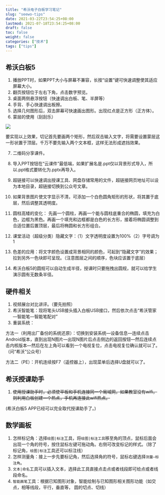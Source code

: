 ```yaml
---
title: "希沃电子白板学习笔记"
slug: "seewo-tips"
date: 2021-03-22T23:54:25+08:00
lastmod: 2021-07-18T23:54:25+08:00
draft: false
toc: false
weight: false
categories: ["技术"]
tags: ["tips"]
---
```


##  希沃白板5

1. 播放PPT时，如果PPT大小与屏幕不兼容，长按“设置”键可快速调整使其适应屏幕大小。
2. 翻页按钮位于左右下角，点击数字预览。
3. 桌面两侧悬浮按钮（快速调出白板、笔、半屏等）
4. 手背、手心快速调出板擦。
5. 选择几何图形后，双击屏幕可快速画出图形。出现红点是正方形（正方体）。
6. 蒙层的使用（刮刮乐）

![](https://cdn.jsdelivr.net/gh/iwyang/pic/20210418203212.jpg)

要实现以上效果，切记首先要画两个矩形，然后双击输入文字，将需要设置蒙层这一形状置于顶层。千万不要先输入两个文本框，这样无法形成遮挡效果。

7. 二维码分享课件。

8. 导入PPT按钮在“云课件”最低端，如果扩展名是.ppt仅以背景形式导入，所以.ppt格式要转化为.pptx再导入。

9. 超链接可以快速调出授课工具、网盘存储常用的文件，超链接网页地址可以设为本地目录，超链接切换到公众号文章。

10. 如果背景图片使文字显示不清，可添加一个白色圆角矩形的形状，将其置于底层，然后调整其透明度。

11. 圆柱高矮的变化： 先画一个圆柱，再画一个能与圆柱底重合的椭圆，填充为白色，边框为黑色。再画一个填充和边框都是白色的长方形，接着将椭圆调整到合适位置后置顶层，最后将椭圆和长方形组合。

12. 课堂活动（超级分类）隐藏文字：（1）文字透明度设置为100%（2）字号调为1

13. 色差的应用：将文字颜色设置成背景相同的颜色，可起到“隐藏文字”的效果；拉到另外一色块即可呈现。（注意图层之间的顺序，色块应该置于底层）

14. 希沃白板5的圆规可以自动生成半径，授课时只要拖拽出圆规，就可以给学生演示圆有无数条半径。


## 硬件相关

1. 视频展台对比讲评。（要先拍照）
2. 希沃智能笔：现将笔头USB接头插入白板USB接口，然后依次点击“希沃管家—智能笔—智能笔配对”
3. 重装系统：

方法一（利用出厂备份的系统还原）：切换到安装系统—设备信息—连续点击Android版本，直到出现N图片—出现N图片后点击侧边的返回按钮—然后连续点击内核版本—然后在左上角可以看到一个电视复位，点击电视复位确认就可以了。（问“希沃”公众号）

方法二（PE）：开机连续按F7（遥控器上），出现菜单后选择U盘就可以了。

## 希沃授课助手

1. ~~使用授课助手时，必须使平板和手机连接同一个局域网，如果教室没有wifi，则利用白板创建一个热点，手机再连接此wifi热点。~~

(希沃白板5 APP已经可以完全取代授课助手了。)

## 数学画板

1. 怎样标记角：选择`绘图|标注`工具，将`绘图|标注工具`移至角的顶点，鼠标后面会出现一个角的符号，按住鼠标左键可拖动角。右侧可改变标记的样式。（除了标记角，`绘图|标注`工具还可以标注线）
2. 怎样测量角：接上一步先要标记角，然后选择角的符号，鼠标右键选择`测量—标注角`。
3. `文本|命名`工具可以插入文本，选择此工具直接点击点或者线段即可给点或者线段命名。
4. `智能画笔`工具：根据已知图形对象，智能绘制与已知图形相关图形功能（如交点，相等线段，平行，垂直等， 圆的切点、切线）



